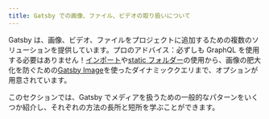 ```yaml
---
title: Gatsby での画像、ファイル、ビデオの取り扱いについて
---
```


Gatsby は、画像、ビデオ、ファイルをプロジェクトに追加するための複数のソリューションを提供しています。プロのアドバイス：必ずしも GraphQL を使用する必要はありません！[インポート](/docs/importing-assets-into-files/)や[static フォルダー](/docs/static-folder/)の使用から、画像の肥大化を防ぐための[Gatsby Image](/docs/using-gatsby-image/)を使ったダイナミッククエリまで、オプションが用意されています。

このセクションでは、Gatsby でメディアを扱うための一般的なパターンをいくつか紹介し、それぞれの方法の長所と短所を学ぶことができます。

<GuideList slug={props.slug} />
